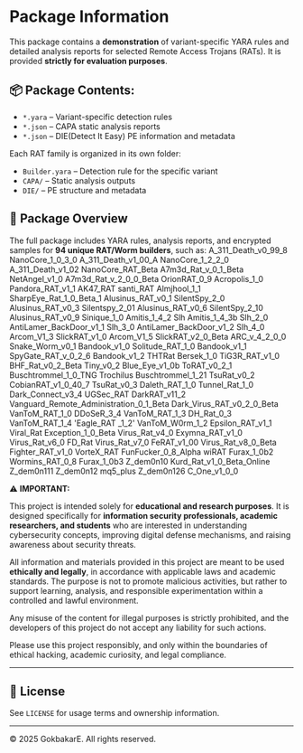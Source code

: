 # Package Information

This package contains a **demonstration** of variant-specific YARA rules and detailed analysis reports for selected Remote Access Trojans (RATs). It is provided **strictly for evaluation purposes**.

## 📦 Package Contents:
- `*.yara` – Variant-specific detection rules
- `*.json` – CAPA static analysis reports
- `*.json` – DIE(Detect It Easy) PE information and metadata

Each RAT family is organized in its own folder:
- `Builder.yara` – Detection rule for the specific variant
- `CAPA/` – Static analysis outputs
- `DIE/` – PE structure and metadata

## 🎯 Package Overview

The full package includes YARA rules, analysis reports, and encrypted samples for **94 unique RAT/Worm builders**, such as: 
 A_311_Death_v0_99_8          NanoCore_1_0_3_0
 A_311_Death_v1_00_A          NanoCore_1_2_2_0
 A_311_Death_v1_02            NanoCore_RAT_Beta
 A7m3d_Rat_v_0_1_Beta         NetAngel_v1_0
 A7m3d_Rat_v_2_0_0_Beta       OrionRAT_0_9
 Acropolis_1_0                Pandora_RAT_v1_1
 AK47_RAT                     santi_RAT
 Almjhool_1_1                 SharpEye_Rat_1_0_Beta_1
 Alusinus_RAT_v0_1            SilentSpy_2_0
 Alusinus_RAT_v0_3            Silentspy_2_01
 Alusinus_RAT_v0_6            SilentSpy_2_10
 Alusinus_RAT_v0_9            Sinique_1_0
 Amitis_1_4_2                 Slh
 Amitis_1_4_3b                Slh_2_0
 AntiLamer_BackDoor_v1_1      Slh_3_0
 AntiLamer_BackDoor_v1_2      Slh_4_0
 Arcom_V1_3                   SlickRAT_v1_0
 Arcom_V1_5                   SlickRAT_v2_0_Beta
 ARC_v_4_2_0_0                Snake_Worm_v0_1
 Bandook_v1_0                 Solitude_RAT_1_0
 Bandook_v1_1                 SpyGate_RAT_v_0_2_6
 Bandook_v1_2                 THTRat
 Bersek_1_0                   TiG3R_RAT_v1_0
 BHF_Rat_v0_2_Beta            Tiny_v0_2
 Blue_Eye_v1_0b               ToRAT_v0_2_1
 Buschtrommel_1_0_TNG         Trochilus
 Buschtrommel_1_21            TsuRat_v0_2
 CobianRAT_v1_0_40_7          TsuRat_v0_3
 Daleth_RAT_1_0               Tunnel_Rat_1_0
 Dark_Connect_v3_4            UGSec_RAT
 DarkRAT_v11_2                Vanguard_Remote_Administration_0_1_Beta
 Dark_Virus_RAT_v0_2_0_Beta   VanToM_RAT_1_0
 DDoSeR_3_4                   VanToM_RAT_1_3
 DH_Rat_0_3                   VanToM_RAT_1_4
'Eagle_RAT _1_2'              VanToM_W0rm_1_2
 Epsilon_RAT_v1_1             Viral_Rat
 Exception_1_0_Beta           Virus_Rat_v4_0
 Exymna_RAT_v1_0              Virus_Rat_v6_0
 FD_Rat                       Virus_Rat_v7_0
 FeRAT_v1_00                  Virus_Rat_v8_0_Beta
 Fighter_RAT_v1_0             VorteX_RAT
 FunFucker_0_8_Alpha          wiRAT
 Furax_1_0b2                  Wormins_RAT_0_8
 Furax_1_0b3                  Z_dem0n10
 Kurd_Rat_v1_0_Beta_Online    Z_dem0n111
 Z_dem0n12                    mq5_plus 
 Z_dem0n126                   C_One_v1_0_0  


⚠️ **IMPORTANT:**

This project is intended solely for **educational and research purposes**. It is designed specifically for **information security professionals, academic researchers, and students** who are interested in understanding cybersecurity concepts, improving digital defense mechanisms, and raising awareness about security threats.

All information and materials provided in this project are meant to be used **ethically and legally**, in accordance with applicable laws and academic standards. The purpose is not to promote malicious activities, but rather to support learning, analysis, and responsible experimentation within a controlled and lawful environment.

Any misuse of the content for illegal purposes is strictly prohibited, and the developers of this project do not accept any liability for such actions.

Please use this project responsibly, and only within the boundaries of ethical hacking, academic curiosity, and legal compliance.

---

## 📜 License
See `LICENSE` for usage terms and ownership information.

---

© 2025 GokbakarE. All rights reserved.
